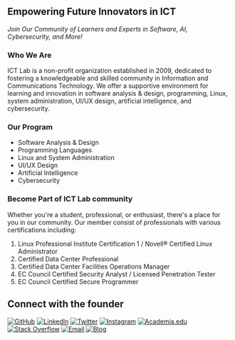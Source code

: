## Empowering Future Innovators in ICT
_Join Our Community of Learners and Experts in Software, AI, Cybersecurity, and More!_

### Who We Are
ICT Lab is a non-profit organization established in 2009, dedicated to fostering a knowledgeable and skilled community in Information and Communications Technology. We offer a supportive environment for learning and innovation in software analysis & design, programming, Linux, system administration, UI/UX design, artificial intelligence, and cybersecurity.

### Our Program
* Software Analysis & Design
* Programming Languages
* Linux and System Administration
* UI/UX Design
* Artificial Intelligence
* Cybersecurity

### Become Part of ICT Lab community

Whether you're a student, professional, or enthusiast, there's a place for you in our community. 
Our member consist of professionals with various certifications including:
1. Linux Professional Institute Certification 1 / Novell® Certified Linux Administrator
2. Certified Data Center Professional
3. Certified Data Center Facilities Operations Manager
4. EC Council Certified Security Analyst / Licensed Penetration Tester
5. EC Council Certified Secure Programmer

## Connect with the founder
[![GitHub](https://img.shields.io/badge/-GitHub-181717?style=flat&logo=github)](https://github.com/karfianto)
[![LinkedIn](https://img.shields.io/badge/-LinkedIn-0077B5?style=flat&logo=linkedin&logoColor=white)](https://www.linkedin.com/in/karfi/)
[![Twitter](https://img.shields.io/badge/-Twitter-1DA1F2?style=flat&logo=twitter&logoColor=white)](https://twitter.com/karfianto)
[![Instagram](https://img.shields.io/badge/-Instagram-E4405F?style=flat&logo=instagram&logoColor=white)](https://www.instagram.com/karfianto/)
[![Academia.edu](https://img.shields.io/badge/-Academia.edu-8B0000?style=flat&logo=academia&logoColor=white)](https://uow.academia.edu/karfianto)
[![Stack Overflow](https://img.shields.io/badge/-Stack%20Overflow-FE7A16?style=flat&logo=stack-overflow&logoColor=white)](https://stackoverflow.com/users/4557260/arief-karfianto)
[![Email](https://img.shields.io/badge/Email-D14836?style=flat-square&logo=Gmail&logoColor=white)](mailto:karfi@ictlab.org)
[![Blog](https://img.shields.io/badge/-WordPress-181717?style=flat&logo=wordpress)](https://karfianto.wordpress.com)

